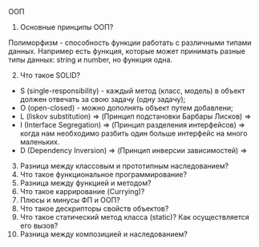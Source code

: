 ООП

1. Основные принципы ООП?

Полиморфизм - способность функции работать с различными типами данных. Например есть функция, которые может принимать разные типы данных: string и number, но функция одна.

2. Что такое SOLID?

- S (single-responsibility) - каждый метод (класс, модель) в объект должен отвечать за свою задачу (одну задачу); 
- O (open-closed) - можно дополнять объект путем добавлени; 
- L (liskov substitution) => (Принцип подстановки Барбары Лисков) => 
- I (Interface Segregation) => (Принцип разделения интерфейсов) => когда нам необходимо разбить один больше интерфейс на много маленьких.
- D (Dependency Inversion) => (Принцип инверсии зависимостей) =>  



3. Разница между классовым и прототипным наследованием?
4. Что такое функциональное программирование?
5. Разница между функцией и методом?
6. Что такое каррирование (Currying)?
7. Плюсы и минусы ФП и ООП?
8. Что такое дескрипторы свойств объектов?
9. Что такое статический метод класса (static)? Как осуществляется его вызов?
10. Разница между композицией и наследованием?
